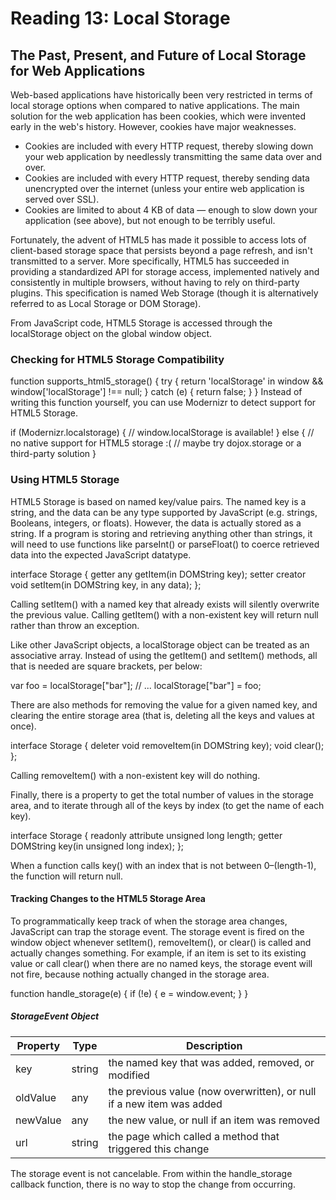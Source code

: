 # Reading 13: Local Storage

## The Past, Present, and Future of Local Storage for Web Applications

Web-based applications have historically been very restricted in terms of local storage options when compared to native applications. The main solution for the web application has been cookies, which were invented early in the web's history. However, cookies have major weaknesses.

- Cookies are included with every HTTP request, thereby slowing down your web application by needlessly transmitting the same data over and over.
- Cookies are included with every HTTP request, thereby sending data unencrypted over the internet (unless your entire web application is served over SSL).
- Cookies are limited to about 4 KB of data — enough to slow down your application (see above), but not enough to be terribly useful.

Fortunately, the advent of HTML5 has made it possible to access lots of client-based storage space that persists beyond a page refresh, and isn't transmitted to a server. More specifically, HTML5 has succeeded in providing a standardized API for storage access, implemented natively and consistently in multiple browsers, without having to rely on third-party plugins. This specification is named Web Storage (though it is alternatively referred to as Local Storage or DOM Storage).

From JavaScript code, HTML5 Storage is accessed through the localStorage object on the global window object.

### Checking for HTML5 Storage Compatibility

function supports_html5_storage() {
  try {
    return 'localStorage' in window && window['localStorage'] !== null;
  } catch (e) {
    return false;
  }
}
Instead of writing this function yourself, you can use Modernizr to detect support for HTML5 Storage.

if (Modernizr.localstorage) {
  // window.localStorage is available!
} else {
  // no native support for HTML5 storage :(
  // maybe try dojox.storage or a third-party solution
}

### Using HTML5 Storage

HTML5 Storage is based on named key/value pairs. The named key is a string, and the data can be any type supported by JavaScript (e.g. strings, Booleans, integers, or floats). However, the data is actually stored as a string. If a program is storing and retrieving anything other than strings, it will need to use functions like parseInt() or parseFloat() to coerce retrieved data into the expected JavaScript datatype.

interface Storage {
  getter any getItem(in DOMString key);
  setter creator void setItem(in DOMString key, in any data);
};

Calling setItem() with a named key that already exists will silently overwrite the previous value. Calling getItem() with a non-existent key will return null rather than throw an exception.

Like other JavaScript objects, a localStorage object can be treated as an associative array. Instead of using the getItem() and setItem() methods, all that is needed are square brackets, per below:

var foo = localStorage["bar"];
// ...
localStorage["bar"] = foo;

There are also methods for removing the value for a given named key, and clearing the entire storage area (that is, deleting all the keys and values at once).

interface Storage {
  deleter void removeItem(in DOMString key);
  void clear();
};

Calling removeItem() with a non-existent key will do nothing.

Finally, there is a property to get the total number of values in the storage area, and to iterate through all of the keys by index (to get the name of each key).

interface Storage {
  readonly attribute unsigned long length;
  getter DOMString key(in unsigned long index);
};

When a function calls key() with an index that is not between 0–(length-1), the function will return null.

#### Tracking Changes to the HTML5 Storage Area

To programmatically keep track of when the storage area changes, JavaScript can trap the storage event. The storage event is fired on the window object whenever setItem(), removeItem(), or clear() is called and actually changes something. For example, if an item is set to its existing value or call clear() when there are no named keys, the storage event will not fire, because nothing actually changed in the storage area.

function handle_storage(e) {
  if (!e) { e = window.event; }
}

##### StorageEvent Object

Property | Type | Description
-------- | ---- | ------------
key | string | the named key that was added, removed, or modified
oldValue | any | the previous value (now overwritten), or null if a new item was added
newValue | any | the new value, or null if an item was removed
url | string | the page which called a method that triggered this change

The storage event is not cancelable. From within the handle_storage callback function, there is no way to stop the change from occurring.
